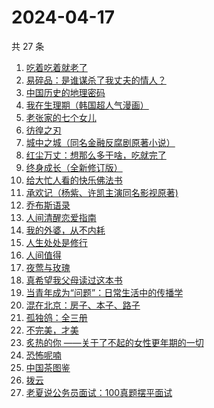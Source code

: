 # 2024-04-17

共 27 条

<!-- BEGIN WEREAD -->
<!-- 最后更新时间 2024-04-17 11:01:23 +0800 -->
1. [吃着吃着就老了](https://weread.qq.com/web/bookDetail/a0b32400813ab8babg0111ca)
1. [易碎品：是谁谋杀了我丈夫的情人？](https://weread.qq.com/web/bookDetail/82032500813ab8bacg016238)
1. [中国历史的地理密码](https://weread.qq.com/web/bookDetail/94f32730813ab859cg017e26)
1. [我在生理期（韩国超人气漫画）](https://weread.qq.com/web/bookDetail/a6732370813ab8bb3g012206)
1. [老张家的七个女儿](https://weread.qq.com/web/bookDetail/12332100813ab8b6cg0155cf)
1. [彷徨之刃](https://weread.qq.com/web/bookDetail/e44327d05c7edee44530f9e)
1. [城中之城（同名金融反腐剧原著小说）](https://weread.qq.com/web/bookDetail/0fc32ea0813ab6c13g012065)
1. [红尘万丈：想那么多干啥，吃就完了](https://weread.qq.com/web/bookDetail/b3732fb0813ab8b8ag013c5d)
1. [终身成长（全新修订版）](https://weread.qq.com/web/bookDetail/b0e327605df8bab0e873984)
1. [给大忙人看的快乐佛法书](https://weread.qq.com/web/bookDetail/92b32b00813ab8ba3g016193)
1. [承欢记（杨紫、许凯主演同名影视原著)](https://weread.qq.com/web/bookDetail/8b932de0813ab8b8dg015172)
1. [乔布斯语录](https://weread.qq.com/web/bookDetail/60432680813ab8b60g013c3a)
1. [人间清醒恋爱指南](https://weread.qq.com/web/bookDetail/15332d10813ab8a39g01765d)
1. [我的外婆，从不内耗](https://weread.qq.com/web/bookDetail/1b732f30813ab8b37g0121a2)
1. [人生处处是修行](https://weread.qq.com/web/bookDetail/00932850720799b2009c8cc)
1. [人间值得](https://weread.qq.com/web/bookDetail/0f8325307192ef660f8c2f7)
1. [夜莺与玫瑰](https://weread.qq.com/web/bookDetail/41932a8071c3a930419f195)
1. [真希望我父母读过这本书](https://weread.qq.com/web/bookDetail/975320b071f9ad25975dc75)
1. [当青年成为“问题”：日常生活中的传播学](https://weread.qq.com/web/bookDetail/bd032c40813ab8b4fg0118b0)
1. [混在北京：房子、本子、路子](https://weread.qq.com/web/bookDetail/98732f40813ab8a79g0150b6)
1. [孤独鸽：全三册](https://weread.qq.com/web/bookDetail/4a532660813ab8815g019117)
1. [不完美，才美](https://weread.qq.com/web/bookDetail/0f8327a05ccfbd0f8552c12)
1. [炙热的你 ——关于了不起的女性更年期的一切](https://weread.qq.com/web/bookDetail/f5432f40813ab7c54g01906d)
1. [恐怖呢喃](https://weread.qq.com/web/bookDetail/d5532980813ab8b31g0147b0)
1. [中国茶图鉴](https://weread.qq.com/web/bookDetail/b2a327d0727ccd5fb2a8e20)
1. [拨云](https://weread.qq.com/web/bookDetail/ae6328c0813ab8b0dg01582a)
1. [老夏说公务员面试：100真题摆平面试](https://weread.qq.com/web/bookDetail/e5832a40813ab7181g011041)
<!-- END WEREAD -->